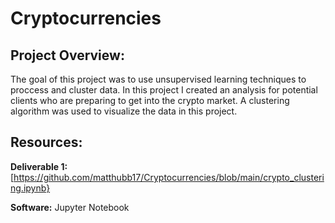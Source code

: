 # Cryptocurrencies

## Project Overview:

The goal of this project was to use unsupervised learning techniques to proccess and cluster data. In this project I created an analysis for potential clients who are preparing to get into the crypto market. A clustering algorithm was used to visualize the data in this project.

## Resources:

**Deliverable 1:** [https://github.com/matthubb17/Cryptocurrencies/blob/main/crypto_clustering.ipynb}


**Software:** Jupyter Notebook
